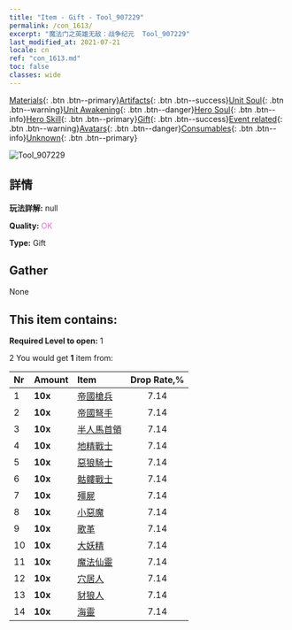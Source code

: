 ```yaml
---
title: "Item - Gift - Tool_907229"
permalink: /con_1613/
excerpt: "魔法门之英雄无敌：战争纪元  Tool_907229"
last_modified_at: 2021-07-21
locale: cn
ref: "con_1613.md"
toc: false
classes: wide
---
```

 [Materials](/ItemsCN/){: .btn .btn--primary}[Artifacts](/ItemsCN/Artifacts/){: .btn .btn--success}[Unit Soul](/ItemsCN/UnitSoul/){: .btn .btn--warning}[Unit Awakening](/ItemsCN/UnitAwakening/){: .btn .btn--danger}[Hero Soul](/ItemsCN/HeroSoul/){: .btn .btn--info}[Hero Skill](/ItemsCN/HeroSkill/){: .btn .btn--primary}[Gift](/ItemsCN/Gift/){: .btn .btn--success}[Event related](/ItemsCN/Events/){: .btn .btn--warning}[Avatars](/ItemsCN/Avatars/){: .btn .btn--danger}[Consumables](/ItemsCN/Consumables/){: .btn .btn--info}[Unknown](/ItemsCN/Unknown/){: .btn .btn--primary}

 ![Tool_907229](/images/t/i_907167.png)

## 詳情
 **玩法詳解:** null

 **Quality:** <span style="color: #DA70D6">OK</span>

 **Type:** Gift

## Gather

  None

## This item contains:

 **Required Level to open:** 1

 2 You would get **1** item  from:

  | Nr | Amount |     Item    | Drop Rate,% |
  |:---|:-------|:------------|:---------:|
  | 1 |  **10x** | [帝國槍兵](/cn/Items/unt_190/) | 7.14 | 
  | 2 |  **10x** | [帝國弩手](/cn/Items/unt_191/) | 7.14 | 
  | 3 |  **10x** | [半人馬首領](/cn/Items/unt_199/) | 7.14 | 
  | 4 |  **10x** | [地精戰士](/cn/Items/unt_217/) | 7.14 | 
  | 5 |  **10x** | [惡狼騎士](/cn/Items/unt_218/) | 7.14 | 
  | 6 |  **10x** | [骷髏戰士](/cn/Items/unt_208/) | 7.14 | 
  | 7 |  **10x** | [殭屍](/cn/Items/unt_209/) | 7.14 | 
  | 8 |  **10x** | [小惡魔](/cn/Items/unt_226/) | 7.14 | 
  | 9 |  **10x** | [歌革](/cn/Items/unt_227/) | 7.14 | 
  | 10 |  **10x** | [大妖精](/cn/Items/unt_235/) | 7.14 | 
  | 11 |  **10x** | [魔法仙靈](/cn/Items/unt_262/) | 7.14 | 
  | 12 |  **10x** | [穴居人](/cn/Items/unt_244/) | 7.14 | 
  | 13 |  **10x** | [豺狼人](/cn/Items/unt_253/) | 7.14 | 
  | 14 |  **10x** | [海靈](/cn/Items/unt_275/) | 7.14 | 
